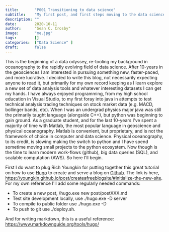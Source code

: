 ```yaml
---
title:       "P001 Transitioning to data science"
subtitle:    "My first post, and first steps moving to the data science field from a decade in geoscience"
description: ""
date:        2020-10-11
author:      "Sean C. Crosby"
image:       "me.jpg"
tags:        []
categories:  ["Data Science" ]
draft:       false
---
```


This is the beginning of a data odyssey, re-tooling my background in oceanography to the rapidly evolving field of data science. After 10-years in the geosciences I am interested in pursuing something new, faster-paced, and more lucrative. I decided to write this blog, not necessarily expecting anyone to read it, but primarily for my own record keeping as I learn explore a new set of data analysis tools and whatever interesting datasets I can get my hands. I have always enjoyed programming, from my high school education in Visual Studio, to my first foray into java in attempts to test technical analysis trading techniques on stock market data (e.g. MACD, bollinger bands, etc). When I was an undergrad physics major java was still the primarily taught language (alongside C++), but python was beginning to gain ground. As a graduate student, and for the last 10-years I've spent a majority of time with Matlab, the most popular language in geoscience and physical oceanography. Matlab is convenient, but proprietary, and is not the framework of choice in computer and data science. Physical oceanography, to its credit, is slowing making the switch to python and I have spend sometime moving small projects to the python ecosystem. Now though is the time to learn modern work-flows (github), big data queries (SQL), and scalable computation (AWS). So here I'll begin.

First I do want to plug Rich Youngkin for putting together this great tutorial on how to use [Hugo](https://gohugo.io/) to create and serve a blog on [Github](https://github.com/). The link is here, https://youngkin.github.io/post/createafreeblogsite/#initialize-the-new-site. For my own reference I'll add some regularly needed commands: 

- To create a new post, /hugo.exe new post/postXXX.md
- Test site development locally, use ./hugo.exe -D server
- To compile to public folder use ./hugo.exe -D
- To push to git use ./deploy.sh. 

And for writing markdown, this is a useful reference: https://www.markdownguide.org/tools/hugo/

